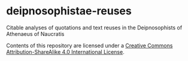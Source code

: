 # deipnosophistae-reuses
Citable analyses of quotations and text reuses in the Deipnosophists of Athenaeus of Naucratis

Contents of this repository are licensed under a [Creative Commons Attribution-ShareAlike 4.0 International License](http://creativecommons.org/licenses/by-sa/4.0/).
